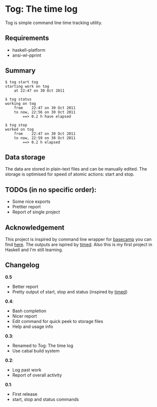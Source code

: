 # Tog: The time log

Tog is simple command line time tracking utility. 

## Requirements

  - haskell-platform
  - ansi-wl-pprint

## Summary

```
$ tog start tog
starting work on tog
    at 22:47 on 30 Oct 2011

$ tog status
working on tog
    from    22:47 on 30 Oct 2011
    to now, 22:56 on 30 Oct 2011
        ==> 0.2 h have elapsed

$ tog stop
worked on tog
    from    22:47 on 30 Oct 2011
    to now, 22:59 on 30 Oct 2011
        ==> 0.2 h elapsed
```

## Data storage
The data are stored in plain-text files and can be manually edited. The storage is optimised for speed of atomic actions: start and stop.

## TODOs (in no specific order):
  - Some nice exports
  - Prettier report
  - Report of single project

## Acknowledgement
This project is inspired by command line wrapper for [basecamp][basecamp-link] you can find [here][basecamper-link]. The outputs are ispired by [timed][timed-link]. Also this is my first project in Haskell and I'm still learning.


[basecamp-link]: http://basecamphq.com/
[basecamper-link]: https://github.com/klondike/basecamper
[timed-link]: http://adeel.github.com/timed/

## Changelog

**0.5**

  - Better report
  - Pretty output of start, stop and status (inspired by [timed][timed-link])

**0.4**:

  - Bash completion
  - Nicer report
  - Edit command for quick peek to storage files
  - Help and usage info

**0.3**:

  - Renamed to Tog: The time log
  - Use cabal build system

**0.2**:

  - Log past work
  - Report of overall activity

**0.1**:

  - First release
  - start, stop and status commands
